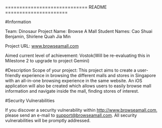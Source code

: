 ============================= README ======================

#Information

Team: Dinosaur
Project Name: Browse A Mall
Student Names: Cao Shuai Benjamin, Shirlene Quah Jia Min


Project URL: www.browseamall.com 
					   
Aimed current level of achievement: Vostok(Will be re-evaluating this in Milestone 2 
 									to upgrade to project Gemini)


#Description
Scope of your project: This project aims to create a user-friendly experience in 
					   browsing the different malls and stores in Singapore with an all-in-one 
					   browsing experience in the same website. An iOS application will also be
					   created which allows users to easily browse mall information and navigate
					   inside the mall, finding stores of interest. 



#Security Vulnerabilities

If you discover a security vulnerability within http://www.browseamall.com, 
please send an e-mail to support@browseamall.com. All security vulnerabilities
will be promptly addressed.

